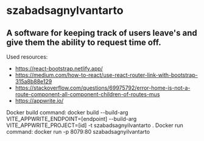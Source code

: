 # szabadsagnylvantarto
## A software for keeping track of users leave's and give them the ability to request time off.
Used resources:
 - https://react-bootstrap.netlify.app/
 - https://medium.com/how-to-react/use-react-router-link-with-bootstrap-315a8b88e129
 - https://stackoverflow.com/questions/69975792/error-home-is-not-a-route-component-all-component-children-of-routes-mus
 - https://appwrite.io/

Docker build command: docker build --build-arg VITE_APPWRITE_ENDPOINT=[endpoint] --build-arg VITE_APPWRITE_PROJECT=[id] -t szabadsagnyilvantarto .
Docker run command: docker run -p 8079:80 szabadsagnyilvantarto
